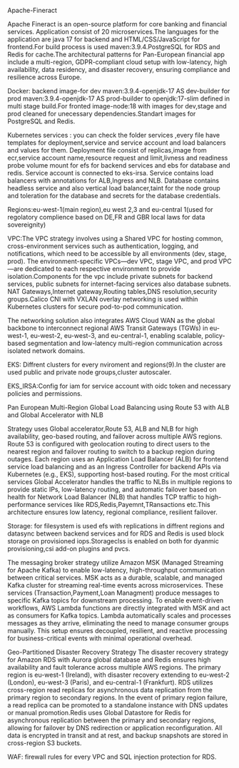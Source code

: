 Apache-Fineract

Apache Fineract is an open-source platform for core banking and financial services. Application consist of 20 microservices.The languages for the application are java 17 for backend and HTML/CSS/JavaScript for frontend.For build process is used maven:3.9.4.PostgreSQL for RDS and Redis for cache.The architectural patterns for Pan-European financial app include a multi-region, GDPR-compliant cloud setup with low-latency, high availability, data residency,  and disaster recovery, ensuring compliance and resilience across Europe.

Docker: backend image-for dev maven:3.9.4-openjdk-17 AS dev-builder for prod maven:3.9.4-openjdk-17 AS prod-builder to openjdk:17-slim defined in multi stage build.For fronted image-node:18 with images for dev,stage and prod cleaned for unecessary dependencies.Standart images for PostgreSQL and Redis.


Kubernetes services : you can check the folder services ,every file have templates for deployment,service and service account and load balancers and values for them. Deployment file consist of replicas,image from ecr,service account name,resource request and limit,livness and readiness probe volume mount for efs for backend services and ebs for database and redis. Service account is connected to eks-irsa. Service contains load balancers with annotations for ALB,Ingress and NLB. Database contains headless service and also vertical load balancer,taint for the node group and toleration for the database and secrets
for the database credentials.

Regions:eu-west-1(main region),eu west 2,3 and eu-central 1(used for regolatory complience based on DE,FR and GBR local laws for data sovereignity)

VPC:The VPC strategy involves using a Shared VPC for hosting common, cross-environment services such as authentication, logging, and notifications, which need to be accessible by all environments (dev, stage, prod). The environment-specific VPCs—dev VPC, stage VPC, and prod VPC—are dedicated to each respective environment to provide isolation.Components for the vpc include
private subnets for backend services, public subnets for internet-facing services also database subnets. NAT Gateways,Internet gateway,Routing tables,DNS resolution,security groups.Calico CNI with VXLAN overlay networking is used within Kubernetes clusters for secure pod-to-pod communication.

The networking solution also integrates AWS Cloud WAN as the global backbone to interconnect regional AWS Transit Gateways (TGWs) in eu-west-1, eu-west-2, eu-west-3, and eu-central-1, enabling scalable, policy-based segmentation and low-latency multi-region communication across isolated network domains.  


EKS: Diffrent clusters for every nviroment and regions(9).In the cluster are used public and private node groups,cluster autoscaler.

EKS_IRSA:Config for iam for service account with oidc token and necessary policies and permissions.

Pan European Multi-Region Global Load Balancing using Route 53 with ALB and Global Accelerator with NLB

Strategy uses  Global accelerator,Route 53, ALB and NLB for high availability, geo-based routing, and failover across multiple AWS regions. Route 53 is configured with geolocation routing to direct users to the nearest region and failover routing to switch to a backup region during outages. Each region uses an Application Load Balancer (ALB) for frontend service load balancing and as an Ingress Controller for backend APIs via Kubernetes (e.g., EKS), supporting host-based routing. For the most critical services Global Accelerator handles the traffic to NLBs in multiple regions to provide static IPs, low-latency routing, and automatic failover based on health  for Network Load Balancer (NLB)  that handles TCP traffic to high-performance services like RDS,Redis,Payemnt,TRansactions etc.This architecture ensures low latency, regional compliance, resilient failover.

Storage: for filesystem is used efs with replications in diffrent regions and datasync between backend services and for RDS and Redis is used block storage on provisioned iops.Storageclss is enabled on both for dyanmic provisioning,csi add-on plugins and pvcs.

The messaging broker strategy utilize Amazon MSK (Managed Streaming for Apache Kafka) to enable low-latency, high-throughput communication between critical services. MSK acts as a durable, scalable, and managed Kafka cluster for streaming real-time events across microservices. These services (Transaction,Payment,Loan Managment) produce messages to specific Kafka topics for downstream processing.
To enable event-driven workflows, AWS Lambda functions are directly integrated with MSK and act as consumers for Kafka topics. Lambda automatically scales and processes messages as they arrive, eliminating the need to manage consumer groups manually. This setup ensures decoupled, resilient, and reactive processing for business-critical events with minimal operational overhead.

Geo-Partitioned Disaster Recovery Strategy
The disaster recovery strategy for Amazon RDS with Aurora global database and Redis ensures high availability and fault tolerance across multiple AWS regions. The primary region is eu-west-1 (Ireland), with disaster recovery extending to eu-west-2 (London), eu-west-3 (Paris), and eu-central-1 (Frankfurt). RDS utilizes cross-region read replicas for asynchronous data replication from the primary region to secondary regions. In the event of primary region failure, a read replica can be promoted to a standalone instance with DNS updates or manual promotion.Redis uses Global Datastore for Redis for asynchronous replication between the primary and secondary regions, allowing for failover by DNS redirection or application reconfiguration.  All data is encrypted in transit and at rest, and backup snapshots are stored in cross-region S3 buckets.

WAF: firewall rules for every VPC and SQL injection protection for RDS.
